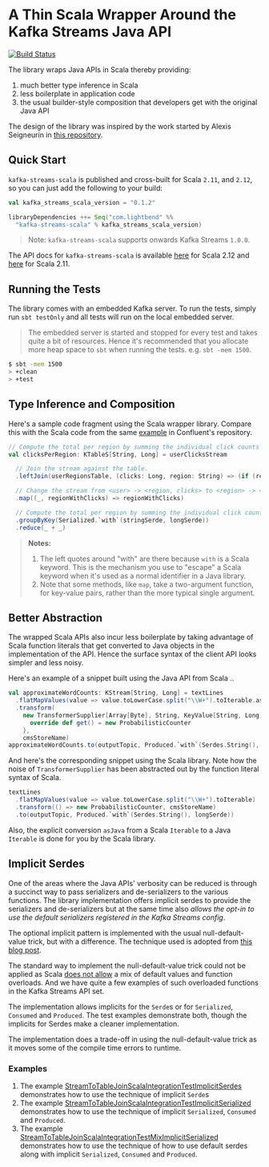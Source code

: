 # A Thin Scala Wrapper Around the Kafka Streams Java API

[![Build Status](https://secure.travis-ci.org/lightbend/kafka-streams-scala.png)](http://travis-ci.org/lightbend/kafka-streams-scala)

The library wraps Java APIs in Scala thereby providing:

1. much better type inference in Scala
2. less boilerplate in application code
3. the usual builder-style composition that developers get with the original Java API

The design of the library was inspired by the work started by Alexis Seigneurin in [this repository](https://github.com/aseigneurin/kafka-streams-scala). 

## Quick Start

`kafka-streams-scala` is published and cross-built for Scala `2.11`, and `2.12`, so you can just add the following to your build:

```scala
val kafka_streams_scala_version = "0.1.2"

libraryDependencies ++= Seq("com.lightbend" %%
  "kafka-streams-scala" % kafka_streams_scala_version)
```

> Note: `kafka-streams-scala` supports onwards Kafka Streams `1.0.0`.

The API docs for `kafka-streams-scala` is available [here](https://developer.lightbend.com/docs/api/kafka-streams-scala/0.1.2/com/lightbend/kafka/scala/streams) for Scala 2.12 and [here](https://developer.lightbend.com/docs/api/kafka-streams-scala_2.11/0.1.2/#package) for Scala 2.11.

## Running the Tests

The library comes with an embedded Kafka server. To run the tests, simply run `sbt testOnly` and all tests will run on the local embedded server.

> The embedded server is started and stopped for every test and takes quite a bit of resources. Hence it's recommended that you allocate more heap space to `sbt` when running the tests. e.g. `sbt -mem 1500`.

```bash
$ sbt -mem 1500
> +clean
> +test
```

## Type Inference and Composition

Here's a sample code fragment using the Scala wrapper library. Compare this with the Scala code from the same [example](https://github.com/confluentinc/kafka-streams-examples/blob/4.0.0-post/src/test/scala/io/confluent/examples/streams/StreamToTableJoinScalaIntegrationTest.scala) in Confluent's repository.

```scala
// Compute the total per region by summing the individual click counts per region.
val clicksPerRegion: KTableS[String, Long] = userClicksStream

  // Join the stream against the table.
  .leftJoin(userRegionsTable, (clicks: Long, region: String) => (if (region == null) "UNKNOWN" else region, clicks))

  // Change the stream from <user> -> <region, clicks> to <region> -> <clicks>
  .map((_, regionWithClicks) => regionWithClicks)

  // Compute the total per region by summing the individual click counts per region.
  .groupByKey(Serialized.`with`(stringSerde, longSerde))
  .reduce(_ + _)
```

> **Notes:** 
> 
> 1. The left quotes around "with" are there because `with` is a Scala keyword. This is the mechanism you use to "escape" a Scala keyword when it's used as a normal identifier in a Java library.
> 2. Note that some methods, like `map`, take a two-argument function, for key-value pairs, rather than the more typical single argument.

## Better Abstraction

The wrapped Scala APIs also incur less boilerplate by taking advantage of Scala function literals that get converted to Java objects in the implementation of the API. Hence the surface syntax of the client API looks simpler and less noisy.

Here's an example of a snippet built using the Java API from Scala ..

```scala
val approximateWordCounts: KStream[String, Long] = textLines
  .flatMapValues(value => value.toLowerCase.split("\\W+").toIterable.asJava)
  .transform(
    new TransformerSupplier[Array[Byte], String, KeyValue[String, Long]] {
      override def get() = new ProbabilisticCounter
    },
    cmsStoreName)
approximateWordCounts.to(outputTopic, Produced.`with`(Serdes.String(), longSerde))
```

And here's the corresponding snippet using the Scala library. Note how the noise of `TransformerSupplier` has been abstracted out by the function literal syntax of Scala.

```scala
textLines
  .flatMapValues(value => value.toLowerCase.split("\\W+").toIterable)
  .transform(() => new ProbabilisticCounter, cmsStoreName)
  .to(outputTopic, Produced.`with`(Serdes.String(), longSerde))
```

Also, the explicit conversion `asJava` from a Scala `Iterable` to a Java `Iterable` is done for you by the Scala library.

## Implicit Serdes

One of the areas where the Java APIs' verbosity can be reduced is through a succinct way to pass serializers and de-serializers to the various functions. The library implementation offers implicit serdes to provide the serializers and de-serializers but at the same time also *allows the opt-in to use the default serializers registered in the Kafka Streams config*.

The optional implicit pattern is implemented with the usual null-default-value trick, but with a difference. The technique used is adopted from [this blog post](http://missingfaktor.blogspot.in/2013/12/optional-implicit-trick-in-scala.html).

The standard way to implement the null-default-value trick could not be applied as Scala [does not allow](https://stackoverflow.com/questions/4652095/why-does-the-scala-compiler-disallow-overloaded-methods-with-default-arguments/4652681#4652681) a mix of default values and function overloads. And we have quite a few examples of such overloaded functions in the Kafka Streams API set.

The implementation allows implicits for the `Serde`s or for `Serialized`, `Consumed` and `Produced`. The test examples demonstrate both, though the implicits for Serdes make a cleaner implementation.

The implementation does a trade-off in using the null-default-value trick as it moves some of the compile time errors to runtime.

### Examples

1. The example [StreamToTableJoinScalaIntegrationTestImplicitSerdes](https://github.com/lightbend/kafka-streams-scala/blob/develop/src/test/scala/com/lightbend/kafka/scala/streams/StreamToTableJoinScalaIntegrationTestImplicitSerdes.scala) demonstrates how to use the technique of implicit `Serde`s
2. The example [StreamToTableJoinScalaIntegrationTestImplicitSerialized](https://github.com/lightbend/kafka-streams-scala/blob/develop/src/test/scala/com/lightbend/kafka/scala/streams/StreamToTableJoinScalaIntegrationTestImplicitSerialized.scala) demonstrates how to use the technique of implicit `Serialized`, `Consumed` and `Produced`.
3. The example [StreamToTableJoinScalaIntegrationTestMixImplicitSerialized](https://github.com/lightbend/kafka-streams-scala/blob/develop/src/test/scala/com/lightbend/kafka/scala/streams/StreamToTableJoinScalaIntegrationTestMixImplicitSerialized.scala) demonstrates how to use the technique of how to use default serdes along with implicit `Serialized`, `Consumed` and `Produced`.
